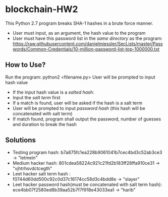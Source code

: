 # blockchain-HW2 
This Python 2.7 program breaks SHA-1 hashes in a brute force manner.
* User must input, as an argument, the hash value to the program 
* User must have this password list in the _same directory_ as the program: https://raw.githubusercontent.com/danielmiessler/SecLists/master/Passwords/Common-Credentials/10-million-password-list-top-1000000.txt

## How to Use? 
Run the program: python2 <filename.py>
User will be prompted to input hash value 
* If the input hash value is a _salted hash_: 
* Input the _salt term_ first 
* If a match is found, user will be asked if the hash is a salt term 
* User will be prompted to input _password hash_ (this hash will be concatenated with salt term)
* If match found, program shall output the password, number of guesses and duration to break the hash 

## Solutions 
* Testing program hash: b7a875fc1ea228b9061041b7cec4bd3c52ab3ce3 -> "letmein"
* Medium hacker hash: 801cdea58224c921c21fd2b183ff28ffa910ce31 -> "vjhtrhsvdctcegth"
* Leet hacker salt term hash : f0744d60dd500c92c0d37c16174cc58d3c4bdd8e -> "slayer"
* Leet hacker password hash(must be concatenated with salt term hash): ece4bb07f2580ed8b39aa52b7f7f918e43033ea1 -> "harib" 



